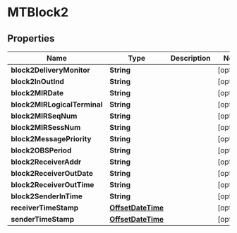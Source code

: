 # MTBlock2

## Properties
Name | Type | Description | Notes
------------ | ------------- | ------------- | -------------
**block2DeliveryMonitor** | **String** |  |  [optional]
**block2InOutInd** | **String** |  |  [optional]
**block2MIRDate** | **String** |  |  [optional]
**block2MIRLogicalTerminal** | **String** |  |  [optional]
**block2MIRSeqNum** | **String** |  |  [optional]
**block2MIRSessNum** | **String** |  |  [optional]
**block2MessagePriority** | **String** |  |  [optional]
**block2OBSPeriod** | **String** |  |  [optional]
**block2ReceiverAddr** | **String** |  |  [optional]
**block2ReceiverOutDate** | **String** |  |  [optional]
**block2ReceiverOutTime** | **String** |  |  [optional]
**block2SenderInTime** | **String** |  |  [optional]
**receiverTimeStamp** | [**OffsetDateTime**](OffsetDateTime.md) |  |  [optional]
**senderTimeStamp** | [**OffsetDateTime**](OffsetDateTime.md) |  |  [optional]
